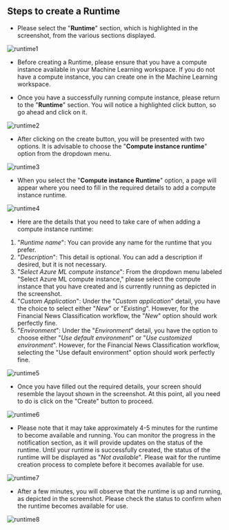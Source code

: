 ## Steps to create a Runtime

- Please select the "**Runtime**" section, which is highlighted in the screenshot, from the various sections displayed.

![runtime1](/news_article_classification/promptflow_classification/promptflow_documentation/promptflow_media/runtime_1.png)

- Before creating a Runtime, please ensure that you have a compute instance available in your Machine Learning workspace. If you do not have a compute instance, you can create one in the Machine Learning workspace.

- Once you have a successfully running compute instance, please return to the "**Runtime**" section. You will notice a highlighted click button, so go ahead and click on it.

![runtime2](/news_article_classification/promptflow_classification/promptflow_documentation/promptflow_media/runtime_2.png)

- After clicking on the create button, you will be presented with two options. It is advisable to choose the "**Compute instance runtime**" option from the dropdown menu.

![runtime3](/news_article_classification/promptflow_classification/promptflow_documentation/promptflow_media/runtime_3.png)

- When you select the "**Compute instance Runtime**" option, a page will appear where you need to fill in the required details to add a compute instance runtime.

![runtime4](/news_article_classification/promptflow_classification/promptflow_documentation/promptflow_media/runtime_4.png)

- Here are the details that you need to take care of when adding a compute instance runtime:

1. "*Runtime name*": You can provide any name for the runtime that you prefer.
2. "*Description*": This detail is optional. You can add a description if desired, but it is not necessary.
3. "*Select Azure ML compute instance*": From the dropdown menu labeled "Select Azure ML compute instance," please select the compute instance that you have created and is currently running as depicted in the screenshot.
4. "*Custom Application*": Under the "*Custom application*" detail, you have the choice to select either "*New*" or "*Existing*". However, for the Financial News Classification workflow, the "*New*" option should work perfectly fine.
5. "*Environment*": Under the "*Environment*" detail, you have the option to choose either "*Use default environment*" or "*Use customized environment*". However, for the Financial News Classification workflow, selecting the "Use default environment" option should work perfectly fine.

![runtime5](/news_article_classification/promptflow_classification/promptflow_documentation/promptflow_media/runtime_5.png)

- Once you have filled out the required details, your screen should resemble the layout shown in the screenshot. At this point, all you need to do is click on the "Create" button to proceed.

![runtime6](/news_article_classification/promptflow_classification/promptflow_documentation/promptflow_media/runtime_6.png)

- Please note that it may take approximately 4-5 minutes for the runtime to become available and running. You can monitor the progress in the notification section, as it will provide updates on the status of the runtime.
Until your runtime is successfully created, the status of the runtime will be displayed as "*Not available*". Please wait for the runtime creation process to complete before it becomes available for use.

![runtime7](/news_article_classification/promptflow_classification/promptflow_documentation/promptflow_media/runtime_7.png)

- After a few minutes, you will observe that the runtime is up and running, as depicted in the screenshot. Please check the status to confirm when the runtime becomes available for use.

![runtime8](/news_article_classification/promptflow_classification/promptflow_documentation/promptflow_media/runtime_8.png)